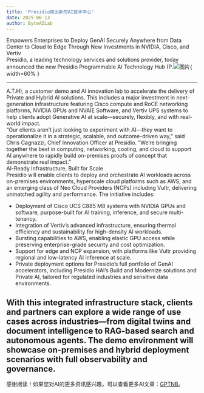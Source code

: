 ```yaml
---
title: 'Presidio推出新的AI技术中心'
date: 2025-06-13
author: ByteAILab
---
```


Empowers Enterprises to Deploy GenAI Securely Anywhere from Data Center to Cloud to Edge Through New Investments in NVIDIA, Cisco, and Vertiv  
Presidio, a leading technology services and solutions provider, today announced the new Presidio Programmable AI Technology Hub (P.![图片](https://ai-techpark.com/wp-content/uploads/Presidio.jpg){ width=60% }

---
A.T.H), a customer demo and AI innovation lab to accelerate the delivery of Private and Hybrid AI solutions. This includes a major investment in next-generation infrastructure featuring Cisco compute and RoCE networking platforms, NVIDIA GPUs and NVAIE Software, and Vertiv UPS systems to help clients adopt Generative AI at scale—securely, flexibly, and with real-world impact.  
“Our clients aren’t just looking to experiment with AI—they want to operationalize it in a strategic, scalable, and outcome-driven way,” said Chris Cagnazzi, Chief Innovation Officer at Presidio. “We’re bringing together the best in computing, networking, cooling, and cloud to support AI anywhere to rapidly build on-premises proofs of concept that demonstrate real impact.”  
AI-Ready Infrastructure, Built for Scale  
Presidio will enable clients to deploy and orchestrate AI workloads across on-premises environments, hyperscale cloud platforms such as AWS, and an emerging class of Neo Cloud Providers (NCPs) including Vultr, delivering unmatched agility and performance. The initiative includes:  
- Deployment of Cisco UCS C885 M8 systems with NVIDIA GPUs and software, purpose-built for AI training, inference, and secure multi-tenancy.  
- Integration of Vertiv’s advanced infrastructure, ensuring thermal efficiency and sustainability for high-density AI workloads.  
- Bursting capabilities to AWS, enabling elastic GPU access while preserving enterprise-grade security and cost optimization.  
- Support for edge and NCP expansion, with platforms like Vultr providing regional and low-latency AI inference at scale.  
- Private deployment options for Presidio’s full portfolio of GenAI accelerators, including Presidio HAI’s Build and Modernize solutions and Private AI, tailored for regulated industries and sensitive data environments.  

With this integrated infrastructure stack, clients and partners can explore a wide range of use cases across industries—from digital twins and document intelligence to RAG-based search and autonomous agents. The demo environment will showcase on-premises and hybrid deployment scenarios with full observability and governance.
---
感谢阅读！如果您对AI的更多资讯感兴趣，可以查看更多AI文章：[GPTNB](https://gptnb.com)。